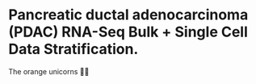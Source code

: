 # Pancreatic ductal adenocarcinoma (PDAC) RNA-Seq Bulk + Single Cell Data Stratification. 
The orange unicorns 🍊🦄
